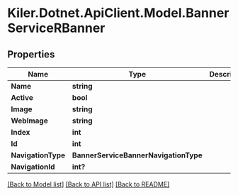 # Kiler.Dotnet.ApiClient.Model.BannerServiceRBanner

## Properties

Name | Type | Description | Notes
------------ | ------------- | ------------- | -------------
**Name** | **string** |  | [optional] 
**Active** | **bool** |  | [optional] 
**Image** | **string** |  | [optional] 
**WebImage** | **string** |  | [optional] 
**Index** | **int** |  | [optional] 
**Id** | **int** |  | [optional] 
**NavigationType** | **BannerServiceBannerNavigationType** |  | [optional] 
**NavigationId** | **int?** |  | [optional] 

[[Back to Model list]](../README.md#documentation-for-models) [[Back to API list]](../README.md#documentation-for-api-endpoints) [[Back to README]](../README.md)

